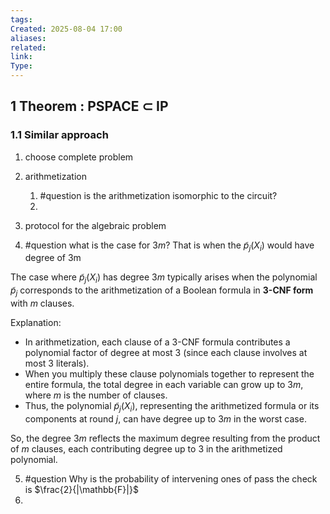```yaml
---
tags: 
Created: 2025-08-04 17:00
aliases: 
related: 
link: 
Type:
---
```

## 1 Theorem : PSPACE $\subset$ IP

### 1.1 Similar approach

1. choose complete problem
2. arithmetization
	1. #question is the arithmetization isomorphic to the circuit?
	2. 
3. protocol for the algebraic problem

4. #question  what is the case for $3m$? That is when the $\tilde{p}_j(X_i)$ would have degree of 3m

The case where $\tilde{p}_j(X_i)$ has degree $3m$ typically arises when the polynomial $\tilde{p}_j$ corresponds to the arithmetization of a Boolean formula in **3-CNF form** with $m$ clauses.

Explanation:

- In arithmetization, each clause of a 3-CNF formula contributes a polynomial factor of degree at most 3 (since each clause involves at most 3 literals).
- When you multiply these clause polynomials together to represent the entire formula, the total degree in each variable can grow up to $3m$, where $m$ is the number of clauses.
- Thus, the polynomial $\tilde{p}_j(X_i)$, representing the arithmetized formula or its components at round $j$, can have degree up to $3m$ in the worst case.

So, the degree $3m$ reflects the maximum degree resulting from the product of $m$ clauses, each contributing degree up to 3 in the arithmetized polynomial.


5. #question Why is the probability of intervening ones of pass the check is $\frac{2}{|\mathbb{F}|}$
6. 
